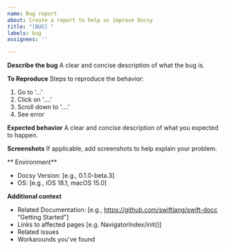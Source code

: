 ```yaml
---
name: Bug report
about: Create a report to help us improve Docsy
title: "[BUG] "
labels: bug
assignees: ''

---
```


**Describe the bug**
A clear and concise description of what the bug is.

**To Reproduce**
Steps to reproduce the behavior:
1. Go to '...'
2. Click on '....'
3. Scroll down to '....'
4. See error

**Expected behavior**
A clear and concise description of what you expected to happen.

**Screenshots**
If applicable, add screenshots to help explain your problem.

** Environment**
- Docsy Version: [e.g., 0.1.0-beta.3]
- OS: [e.g., iOS 18.1, macOS 15.0]

**Additional context**
- Related Documentation: [e.g., https://github.com/swiftlang/swift-docc  "Getting Started"]
- Links to affected pages [e.g. NavigatorIndex/init()]
- Related issues
- Workarounds you've found
